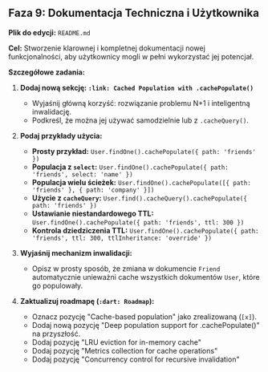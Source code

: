 
## Faza 9: Dokumentacja Techniczna i Użytkownika

**Plik do edycji:** `README.md`

**Cel:** Stworzenie klarownej i kompletnej dokumentacji nowej funkcjonalności, aby użytkownicy mogli w pełni wykorzystać jej potencjał.

**Szczegółowe zadania:**

1.  **Dodaj nową sekcję: `:link: Cached Population with .cachePopulate()`**
    *   Wyjaśnij główną korzyść: rozwiązanie problemu N+1 i inteligentną inwalidację.
    *   Podkreśl, że można jej używać samodzielnie lub z `.cacheQuery()`.

2.  **Podaj przykłady użycia:**
    *   **Prosty przykład:** `User.findOne().cachePopulate({ path: 'friends' })`
    *   **Populacja z `select`:** `User.findOne().cachePopulate({ path: 'friends', select: 'name' })`
    *   **Populacja wielu ścieżek:** `User.findOne().cachePopulate([{ path: 'friends' }, { path: 'company' }])`
    *   **Użycie z `cacheQuery`:** `User.find().cacheQuery().cachePopulate({ path: 'friends' })`
    *   **Ustawianie niestandardowego TTL:** `User.findOne().cachePopulate({ path: 'friends', ttl: 300 })`
    *   **Kontrola dziedziczenia TTL:** `User.findOne().cachePopulate({ path: 'friends', ttl: 300, ttlInheritance: 'override' })`

3.  **Wyjaśnij mechanizm inwalidacji:**
    *   Opisz w prosty sposób, że zmiana w dokumencie `Friend` automatycznie unieważni cache wszystkich dokumentów `User`, które go populowały.

4.  **Zaktualizuj roadmapę (`:dart: Roadmap`):**
    *   Oznacz pozycję "Cache-based population" jako zrealizowaną (`[x]`).
    *   Dodaj nową pozycję "Deep population support for .cachePopulate()" na przyszłość.
    *   Dodaj pozycję "LRU eviction for in-memory cache"
    *   Dodaj pozycję "Metrics collection for cache operations"
    *   Dodaj pozycję "Concurrency control for recursive invalidation"

